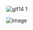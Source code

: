 

![gif14 1](https://github.com/RtzS/Javascript/assets/8089250/158a4582-a1dc-4acb-8f3a-7ec745535a43)

![image](https://github.com/RtzS/Javascript/assets/8089250/aa849c40-a903-49bf-88ad-999945422bff)

